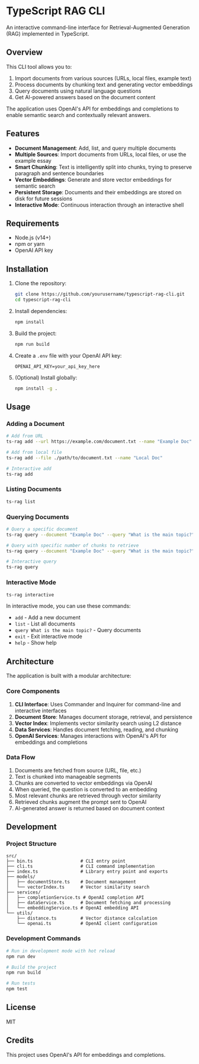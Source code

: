 # TypeScript RAG CLI

An interactive command-line interface for Retrieval-Augmented Generation (RAG) implemented in TypeScript.

## Overview

This CLI tool allows you to:

1. Import documents from various sources (URLs, local files, example text)
2. Process documents by chunking text and generating vector embeddings
3. Query documents using natural language questions
4. Get AI-powered answers based on the document content

The application uses OpenAI's API for embeddings and completions to enable semantic search and contextually relevant answers.

## Features

- **Document Management**: Add, list, and query multiple documents
- **Multiple Sources**: Import documents from URLs, local files, or use the example essay
- **Smart Chunking**: Text is intelligently split into chunks, trying to preserve paragraph and sentence boundaries
- **Vector Embeddings**: Generate and store vector embeddings for semantic search
- **Persistent Storage**: Documents and their embeddings are stored on disk for future sessions
- **Interactive Mode**: Continuous interaction through an interactive shell

## Requirements

- Node.js (v14+)
- npm or yarn
- OpenAI API key

## Installation

1. Clone the repository:
   ```bash
   git clone https://github.com/yourusername/typescript-rag-cli.git
   cd typescript-rag-cli
   ```

2. Install dependencies:
   ```bash
   npm install
   ```

3. Build the project:
   ```bash
   npm run build
   ```

4. Create a `.env` file with your OpenAI API key:
   ```
   OPENAI_API_KEY=your_api_key_here
   ```

5. (Optional) Install globally:
   ```bash
   npm install -g .
   ```

## Usage

### Adding a Document

```bash
# Add from URL
ts-rag add --url https://example.com/document.txt --name "Example Doc"

# Add from local file
ts-rag add --file ./path/to/document.txt --name "Local Doc"

# Interactive add
ts-rag add
```

### Listing Documents

```bash
ts-rag list
```

### Querying Documents

```bash
# Query a specific document
ts-rag query --document "Example Doc" --query "What is the main topic?"

# Query with specific number of chunks to retrieve
ts-rag query --document "Example Doc" --query "What is the main topic?" --num-chunks 3

# Interactive query
ts-rag query
```

### Interactive Mode

```bash
ts-rag interactive
```

In interactive mode, you can use these commands:
- `add` - Add a new document
- `list` - List all documents
- `query What is the main topic?` - Query documents
- `exit` - Exit interactive mode
- `help` - Show help

## Architecture

The application is built with a modular architecture:

### Core Components

1. **CLI Interface**: Uses Commander and Inquirer for command-line and interactive interfaces
2. **Document Store**: Manages document storage, retrieval, and persistence
3. **Vector Index**: Implements vector similarity search using L2 distance
4. **Data Services**: Handles document fetching, reading, and chunking
5. **OpenAI Services**: Manages interactions with OpenAI's API for embeddings and completions

### Data Flow

1. Documents are fetched from source (URL, file, etc.)
2. Text is chunked into manageable segments
3. Chunks are converted to vector embeddings via OpenAI
4. When queried, the question is converted to an embedding
5. Most relevant chunks are retrieved through vector similarity
6. Retrieved chunks augment the prompt sent to OpenAI
7. AI-generated answer is returned based on document context

## Development

### Project Structure

```
src/
├── bin.ts                  # CLI entry point
├── cli.ts                  # CLI command implementation
├── index.ts                # Library entry point and exports
├── models/
│   ├── documentStore.ts    # Document management
│   └── vectorIndex.ts      # Vector similarity search
├── services/
│   ├── completionService.ts # OpenAI completion API
│   ├── dataService.ts      # Document fetching and processing
│   └── embeddingService.ts # OpenAI embedding API
└── utils/
    ├── distance.ts         # Vector distance calculation
    └── openai.ts           # OpenAI client configuration
```

### Development Commands

```bash
# Run in development mode with hot reload
npm run dev

# Build the project
npm run build

# Run tests
npm test
```

## License

MIT

## Credits

This project uses OpenAI's API for embeddings and completions.